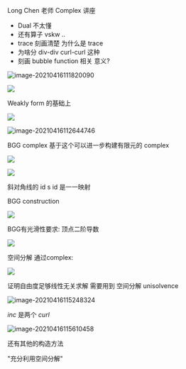 Long Chen 老师 Complex 讲座

- Dual 不太懂 
- 还有算子 vskw ..
- trace 刻画清楚 为什么是 trace 
- 为啥分 div-div curl-curl 这种
- 刻画 bubble function 相关 意义?

![image-20210416111820090](https://cdn.jsdelivr.net/gh/YerbaTry/images@master/img/20210416112004.png)

![](https://cdn.jsdelivr.net/gh/YerbaTry/images@master/img/20210416111958.png)

Weakly form 的基础上

![](https://cdn.jsdelivr.net/gh/YerbaTry/images@master/img/20210416112541.png)

![image-20210416112644746](https://cdn.jsdelivr.net/gh/YerbaTry/images@master/img/20210416112648.png)

BGG complex 基于这个可以进一步构建有限元的 complex 

![](https://cdn.jsdelivr.net/gh/YerbaTry/images@master/img/20210416112949.png)

![](https://cdn.jsdelivr.net/gh/YerbaTry/images@master/img/20210416113213.png)

斜对角线的 id s id 是一一映射



BGG construction

![](https://cdn.jsdelivr.net/gh/YerbaTry/images@master/img/20210416114303.png)

BGG有光滑性要求: 顶点二阶导数

![](https://cdn.jsdelivr.net/gh/YerbaTry/images@master/img/20210416114517.png)

空间分解 通过complex:

![](https://cdn.jsdelivr.net/gh/YerbaTry/images@master/img/20210416115008.png)

证明自由度足够线性无关求解 需要用到 空间分解 unisolvence

![image-20210416115248324](https://cdn.jsdelivr.net/gh/YerbaTry/images@master/img/20210416120143.png)

$inc$ 是两个 $curl$

![image-20210416115610458](https://cdn.jsdelivr.net/gh/YerbaTry/images@master/img/20210416120140.png)

还有其他的构造方法

"充分利用空间分解"
